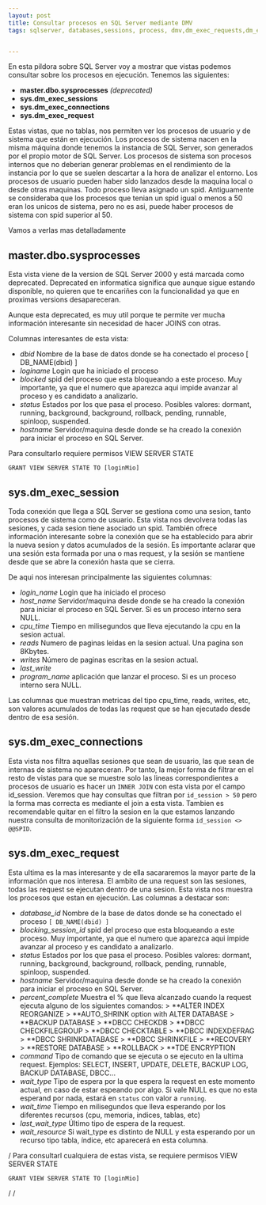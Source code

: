 ```yaml
---
layout: post
title: Consultar procesos en SQL Server mediante DMV
tags: sqlserver, databases,sessions, process, dmv,dm_exec_requests,dm_exec_connections,dm_exec_sessions 


---
```

<!-- Global site tag (gtag.js) - Google Analytics -->
<script async src="https://www.googletagmanager.com/gtag/js?id=G-GEF11HDH3Q"></script>
<script>
  window.dataLayer = window.dataLayer || [];
  function gtag(){dataLayer.push(arguments);}
  gtag('js', new Date());

  gtag('config', 'G-GEF11HDH3Q');
</script>



En esta pildora sobre SQL Server voy a mostrar que vistas podemos consultar sobre los procesos en ejecución. Tenemos las siguientes:

*  **master.dbo.sysprocesses** *(deprecated)*
*  **sys.dm_exec_sessions**
*  **sys.dm_exec_connections**
*  **sys.dm_exec_request**


Estas vistas, que no tablas, nos permiten ver los procesos de usuario y de sistema que están en ejecución.
Los procesos de sistema nacen en la misma máquina donde tenemos la instancia de SQL Server, son generados por el propio motor de SQL Server. Los procesos de sistema son procesos internos que no deberian generar problemas en el rendimiento de la instancia por lo que se suelen descartar a la hora de analizar el entorno.
Los procesos de usuario pueden haber sido lanzados desde la maquina local o desde otras maquinas.
Todo proceso lleva asignado un spid. Antiguamente se consideraba que los procesos que tenian un spid igual o menos a 50 eran los unicos de sistema, pero no es asi, puede haber procesos de sistema con spid superior al 50. 

Vamos a verlas mas detalladamente

## master.dbo.sysprocesses 

Esta vista viene de la version de SQL Server 2000 y está marcada como deprecated. Deprecated en informatica significa que aunque sigue estando disponible, no quieren que te encariñes con la funcionalidad ya que en proximas versions desapareceran.

Aunque esta deprecated, es muy util porque te permite ver mucha información interesante sin necesidad de hacer JOINS con otras.

Columnas interesantes de esta vista:

*  *dbid*      Nombre de la base de datos donde se ha conectado el proceso [ DB_NAME(dbid) ]
*  *loginame*  Login que ha iniciado el proceso
*  *blocked*   spid del proceso que esta bloqueando a este proceso. Muy importante, ya que el numero que aparezca aqui impide avanzar al proceso y es candidato a analizarlo.
*  *status*    Estados por los que pasa el proceso. Posibles valores: dormant, running, background, background, rollback, pending, runnable, spinloop, suspended.
*  *hostname*  Servidor/maquina desde donde se ha creado la conexión para iniciar el proceso en SQL Server.

Para consultarlo requiere permisos VIEW SERVER STATE
``` T-SQL
GRANT VIEW SERVER STATE TO [loginMio]
```

## sys.dm_exec_session

Toda conexión que llega a SQL Server se gestiona como una sesion, tanto procesos de sistema como de usuario. Esta vista nos devolvera todas las sesiones, y cada sesion tiene asociado un spid.
También ofrece información interesante sobre la conexión que se ha establecido para abrir la nueva sesion y datos acumulados de la sesión. Es importante aclarar que una sesión esta formada por una o mas request, y la sesión se mantiene desde que se abre la conexión hasta que se cierra.

De aqui nos interesan principalmente las siguientes columnas:

- *login_name*    Login que ha iniciado el proceso
- *host_name*     Servidor/maquina desde donde se ha creado la conexión para iniciar el proceso en SQL Server. Si es un proceso interno sera NULL.
- *cpu_time*      Tiempo en milisegundos que lleva ejecutando la cpu en la sesion actual.
- *reads*         Numero de paginas leidas en la sesion actual. Una pagina son 8Kbytes.
- *writes*        Número de paginas escritas en la sesion actual. 
- *last_write*    
- *program_name*  aplicación que lanzar el proceso. Si es un proceso interno sera NULL.

Las columnas que muestran metricas del tipo cpu_time, reads, writes, etc, son valores acumulados de todas las request que se han ejecutado desde dentro de esa sesión.

## sys.dm_exec_connections

Esta vista nos filtra aquellas sesiones que sean de usuario, las que sean de internas de sistema no apareceran. Por tanto, la mejor forma de filtrar en el resto de vistas para que se muestre solo las lineas correspondientes a procesos de usuario es hacer un `INNER JOIN` con esta vista por el campo id_session. Veremos que hay consultas que filtran por `id_session > 50` pero la forma mas correcta es mediante el join a esta vista. Tambien es recomendable quitar en el filtro la sesion en la que estamos lanzando nuestra consulta de monitorización de la siguiente forma `id_session <> @@SPID`.

## sys.dm_exec_request
Esta ultima es la mas interesante y de ella sacararemos la mayor parte de la información que nos interesa. El ambito de una request son las sesiones, todas las request se ejecutan dentro de una sesion. Esta vista nos muestra los procesos que estan en ejecución. Las columnas a destacar son:

- *database_id*      Nombre de la base de datos donde se ha conectado el proceso `[ DB_NAME(dbid) ]`
- *blocking_session_id*   spid del proceso que esta bloqueando a este proceso. Muy importante, ya que el numero que aparezca aqui impide avanzar al proceso y es candidato a analizarlo.
- *status*    Estados por los que pasa el proceso. Posibles valores: dormant, running, background, background, rollback, pending, runnable, spinloop, suspended.
- *hostname*  Servidor/maquina desde donde se ha creado la conexión para iniciar el proceso en SQL Server.
- *percent_complete* Muestra el % que lleva alcanzado cuando la request ejecuta alguno de los siguientes comandos:
                > **ALTER INDEX REORGANIZE
                > **AUTO_SHRINK option with ALTER DATABASE
                > **BACKUP DATABASE
                > **DBCC CHECKDB
                > **DBCC CHECKFILEGROUP
                > **DBCC CHECKTABLE
                > **DBCC INDEXDEFRAG
                > **DBCC SHRINKDATABASE
                > **DBCC SHRINKFILE
                > **RECOVERY
                > **RESTORE DATABASE
                > **ROLLBACK 
                > **TDE ENCRYPTION
- *command*   Tipo de comando que se ejecuta o se ejecuto en la ultima request. Ejemplos: SELECT, INSERT, UPDATE, DELETE, BACKUP LOG, BACKUP DATABASE, DBCC...
- *wait_type*  Tipo de espera por la que espera la request en este momento actual, en caso de estar espeando por algo. Si vale NULL es que no esta esperand por nada, estará en `status` con valor a `running`. 
- *wait_time*  Tiempo en milisegundos que lleva esperando por los diferentes recursos (cpu, memoria, indices, tablas, etc) 
- *last_wait_type*  Último tipo de espera de la request.
- *wait_resource*  Si wait_type es distinto de NULL y esta esperando por un recurso tipo tabla, índice, etc aparecerá en esta columna.

/
Para consultarl cualquiera de estas vista, se requiere permisos VIEW SERVER STATE
``` T-SQL
GRANT VIEW SERVER STATE TO [loginMio]
```
/
/


